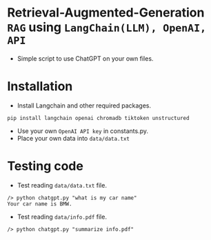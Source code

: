 # Retrieval-Augmented-Generation `RAG` using `LangChain(LLM), OpenAI, API`
- Simple script to use ChatGPT on your own files.

# Installation
  - Install Langchain and other required packages.
```
pip install langchain openai chromadb tiktoken unstructured
```
- Use your own `OpenAI API key` in constants.py.
- Place your own data into `data/data.txt`

# Testing code
- Test reading `data/data.txt` file.
```
/> python chatgpt.py "what is my car name"
Your car name is BMW.
```
- Test reading `data/info.pdf` file.
```
/> python chatgpt.py "summarize info.pdf"
```
